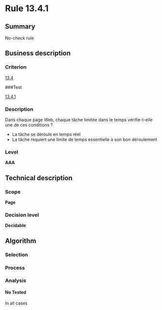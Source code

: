 # Rule 13.4.1

## Summary

No-check rule

## Business description

### Criterion

[13.4](http://references.modernisation.gouv.fr/sites/default/files/RGAA3_RC2-1/referentiel_technique.htm#crit-13-4)

###Test

[13.4.1](http://references.modernisation.gouv.fr/sites/default/files/RGAA3_RC2-1/referentiel_technique.htm#test-13-4-1)

### Description

Dans chaque page Web, chaque t&acirc;che limit&eacute;e dans le temps v&eacute;rifie-t-elle une de ces conditions ? 
 
 *  La t&acirc;che se d&eacute;roule en temps r&eacute;el 
 *  La t&acirc;che requiert une limite de temps essentielle &agrave; son bon d&eacute;roulement 


### Level

**AAA**

## Technical description

### Scope

**Page**

### Decision level

**Decidable**

## Algorithm

### Selection

### Process

### Analysis

#### No Tested 

In all cases




